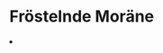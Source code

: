 # Fröstelnde Moräne

<procedure title="Städte und besondere Orte">
<list columns="3">
<li><a href="Krofenheim.md"></a></li>
</list>
</procedure>
